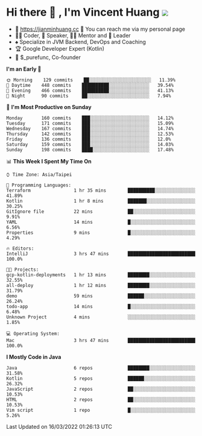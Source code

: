 # Hi there 👋 , I'm Vincent Huang ![](https://komarev.com/ghpvc/?username=Jian-Min-Huang)
- 💎 https://jianminhuang.cc 🙋 You can reach me via my personal page
- 👨‍💻 Coder, 🎤 Speaker, 👨‍🏫 Mentor and 🚀 Leader
- ♠️ Specialize in JVM Backend, DevOps and Coaching
- 🏆 Google Developer Expert (Kotlin)
- 💼 $_purefunc, Co-founder

<!--START_SECTION:waka-->
**I'm an Early 🐤** 

```text
🌞 Morning    129 commits    ██░░░░░░░░░░░░░░░░░░░░░░░   11.39% 
🌆 Daytime    448 commits    ██████████░░░░░░░░░░░░░░░   39.54% 
🌃 Evening    466 commits    ██████████░░░░░░░░░░░░░░░   41.13% 
🌙 Night      90 commits     ██░░░░░░░░░░░░░░░░░░░░░░░   7.94%

```
📅 **I'm Most Productive on Sunday** 

```text
Monday       160 commits    ███░░░░░░░░░░░░░░░░░░░░░░   14.12% 
Tuesday      171 commits    ███░░░░░░░░░░░░░░░░░░░░░░   15.09% 
Wednesday    167 commits    ███░░░░░░░░░░░░░░░░░░░░░░   14.74% 
Thursday     142 commits    ███░░░░░░░░░░░░░░░░░░░░░░   12.53% 
Friday       136 commits    ███░░░░░░░░░░░░░░░░░░░░░░   12.0% 
Saturday     159 commits    ███░░░░░░░░░░░░░░░░░░░░░░   14.03% 
Sunday       198 commits    ████░░░░░░░░░░░░░░░░░░░░░   17.48%

```


📊 **This Week I Spent My Time On** 

```text
⌚︎ Time Zone: Asia/Taipei

💬 Programming Languages: 
Terraform                1 hr 35 mins        ██████████░░░░░░░░░░░░░░░   41.89% 
Kotlin                   1 hr 8 mins         ███████░░░░░░░░░░░░░░░░░░   30.25% 
GitIgnore file           22 mins             ██░░░░░░░░░░░░░░░░░░░░░░░   9.91% 
YAML                     14 mins             █░░░░░░░░░░░░░░░░░░░░░░░░   6.56% 
Properties               9 mins              █░░░░░░░░░░░░░░░░░░░░░░░░   4.29%

🔥 Editors: 
IntelliJ                 3 hrs 47 mins       █████████████████████████   100.0%

🐱‍💻 Projects: 
gcp-kotlin-deployments   1 hr 13 mins        ████████░░░░░░░░░░░░░░░░░   32.55% 
all-deploy               1 hr 12 mins        ████████░░░░░░░░░░░░░░░░░   31.79% 
demo                     59 mins             ██████░░░░░░░░░░░░░░░░░░░   26.24% 
todo-app                 14 mins             █░░░░░░░░░░░░░░░░░░░░░░░░   6.48% 
Unknown Project          4 mins              ░░░░░░░░░░░░░░░░░░░░░░░░░   1.85%

💻 Operating System: 
Mac                      3 hrs 47 mins       █████████████████████████   100.0%

```

**I Mostly Code in Java** 

```text
Java                     6 repos             ████████░░░░░░░░░░░░░░░░░   31.58% 
Kotlin                   5 repos             ██████░░░░░░░░░░░░░░░░░░░   26.32% 
JavaScript               2 repos             ██░░░░░░░░░░░░░░░░░░░░░░░   10.53% 
HTML                     2 repos             ██░░░░░░░░░░░░░░░░░░░░░░░   10.53% 
Vim script               1 repo              █░░░░░░░░░░░░░░░░░░░░░░░░   5.26%

```



 Last Updated on 16/03/2022 01:26:13 UTC
<!--END_SECTION:waka-->
